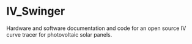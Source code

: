 # IV_Swinger
Hardware and software documentation and code for an open source IV curve tracer for photovoltaic solar panels.
